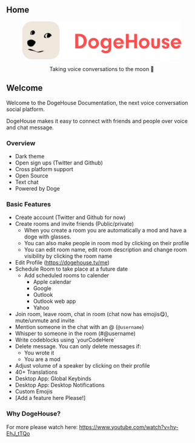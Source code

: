 ## Home
<p align="center">
<img height=100 src="https://raw.githubusercontent.com/benawad/dogehouse/staging/.redesign-assets/dogehouse_logo.svg"/>
</p>
<p align="center">
 Taking voice conversations to the moon 🚀
</p>

## Welcome
Welcome to the DogeHouse Documentation, the next voice conversation social platform.

DogeHouse makes it easy to connect with friends and people over voice and chat message.

### Overview
- Dark theme
- Open sign ups (Twitter and Github)
- Cross platform support
- Open Source
- Text chat
- Powered by Doge

### Basic Features
- Create account (Twitter and Github for now)
- Create rooms and invite friends (Public/private)
  - When you create a room you are automatically a mod and have a doge with glasses.
  - You can also make people in room mod by clicking on their profile
  - You can edit room name, edit room description and change room visibility by clicking the room name
- Edit Profile (https://dogehouse.tv/me)
- Schedule Room to take place at a future date
  - Add scheduled rooms to calender
    - Apple calendar
    - Google
    - Outlook
    - Outlook web app
    - Yahoo
- Join room, leave room, chat in room (chat now has emojis😋), mute/unmute and invite
- Mention someone in the chat with an @ (`@username`)
- Whisper to someone in the room (#@username)
- Write codeblocks using \`yourCodeHere\`
- Delete message. You can only delete messages if:
  - You wrote it
  - You are a mod
- Adjust volume of a speaker by clicking on their profile
- 40+ Translations
- Desktop App: Global Keybinds
- Desktop App: Desktop Notifications
- Custom Emojis
- [Add a feature here Please!]

### Why DogeHouse?
For more please watch here: https://www.youtube.com/watch?v=hy-EhJ_tTQo
